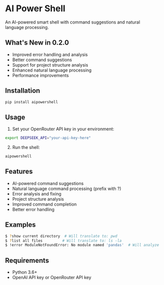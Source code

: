 # AI Power Shell

An AI-powered smart shell with command suggestions and natural language processing.

## What's New in 0.2.0
- Improved error handling and analysis
- Better command suggestions
- Support for project structure analysis
- Enhanced natural language processing
- Performance improvements

## Installation

```bash
pip install aipowershell
```

## Usage

1. Set your OpenRouter API key in your environment:
```bash
export DEEPSEEK_API="your-api-key-here"
```

2. Run the shell:
```bash
aipowershell
```

## Features

- AI-powered command suggestions
- Natural language command processing (prefix with ?)
- Error analysis and fixing
- Project structure analysis
- Improved command completion
- Better error handling

## Examples

```bash
$ ?show current directory  # Will translate to: pwd
$ ?list all files         # Will translate to: ls -la
$ !error ModuleNotFoundError: No module named 'pandas'  # Will analyze and fix the error
```

## Requirements
- Python 3.6+
- OpenAI API key or OpenRouter API key

